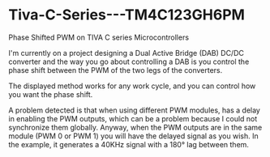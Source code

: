 # Tiva-C-Series---TM4C123GH6PM
Phase Shifted PWM on TIVA C series Microcontrollers

I'm currently on a project designing a Dual Active Bridge (DAB) DC/DC converter
and the way you go about controlling a DAB is you control the phase shift 
between the PWM of the two legs of the converters. 

The displayed method works for any work cycle, and you can control how you want the phase shift.

A problem detected is that when using different PWM modules, has a delay in enabling the
PWM outputs, which can be a problem because I could not synchronize them globally. Anyway, 
when the PWM outputs are in the same module (PWM 0 or PWM 1) you will have the delayed signal as you wish.
In the example, it generates a 40KHz signal with a 180° lag between them.
